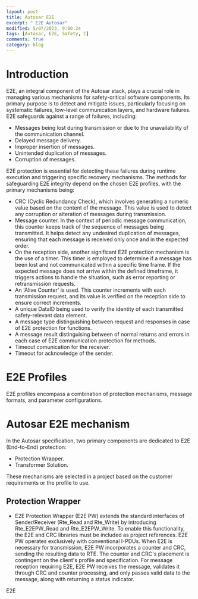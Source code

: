 ```yaml
---
layout: post
title: Autosar E2E
excerpt: " E2E Autosar"
modified: 5/07/2023, 9:00:24
tags: [Autosar, E2E, Safety, C]
comments: true
category: blog
---
```


# Introduction
E2E, an integral component of the Autosar stack, plays a crucial role in managing various mechanisms for safety-critical software components. Its primary purpose is to detect and mitigate issues, particularly focusing on systematic failures, low-level communication layers, and hardware failures. E2E safeguards against a range of failures, including:
* Messages being lost during transmission or due to the unavailability of the communication channel.
* Delayed message delivery.
* Improper insertion of messages.
* Unintended duplication of messages.
* Corruption of messages.

E2E protection is essential for detecting these failures during runtime execution and triggering specific recovery mechanisms. The methods for safeguarding E2E integrity depend on the chosen E2E profiles, with the primary mechanisms being:
* CRC (Cyclic Redundancy Check), which involves generating a numeric value based on the content of the message. This value is used to detect any corruption or alteration of messages during transmission.
* Message counter. In the context of periodic message communication, this counter keeps track of the sequence of messages being transmitted. It helps detect any undesired duplication of messages, ensuring that each message is received only once and in the expected order.
* On the reception side, another significant E2E protection mechanism is the use of a timer. This timer is employed to determine if a message has been lost and not communicated within a specific time frame. If the expected message does not arrive within the defined timeframe, it triggers actions to handle the situation, such as error reporting or retransmission requests.
* An 'Alive Counter' is used. This counter increments with each transmission request, and its value is verified on the reception side to ensure correct increments.
* A unique DataID being used to verify the identity of each transmitted safety-relevant data element.
* A message type distinguishing between request and responses in case of E2E protection for functions.
* A message result distinguising between of normal returns and errors in each case of E2E communication protection for methods.
* Timeout comunication for the receiver.
* Timeout for acknowledge of the sender.

# E2E Profiles
E2E profiles encompass a combination of protection mechanisms, message formats, and parameter configurations.

# Autosar E2E mechanism
In the Autosar specification, two primary components are dedicated to E2E (End-to-End) protection:
* Protection Wrapper.
* Transformer Solution.

These mechanisms are selected in a project based on the customer requirements or the profile to use.

## Protection Wrapper
* E2E Protection Wrapper (E2E PW) extends the standard interfaces of Sender/Receiver (Rte_Read and Rte_Write) by introducing Rte_E2EPW_Read and Rte_E2EPW_Write. To enable this functionality, the E2E and CRC libraries must be included as project references. E2E PW operates exclusively with conventional I-PDUs. When E2E is necessary for transmission, E2E PW incorporates a counter and CRC, sending the resulting data to RTE. The counter and CRC's placement is contingent on the client's profile and specification. For message reception requiring E2E, E2E PW receives the message, validates it through CRC and counter processing, and only passes valid data to the message, along with returning a status indicator.

E2E

